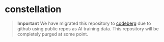 # constellation

> **Important**
> We have migrated this repository to [codeberg](https://codeberg.org/tryoxiss/constellation-web) due to github using public repos as AI training data. This repository will be completely purged at some point.
